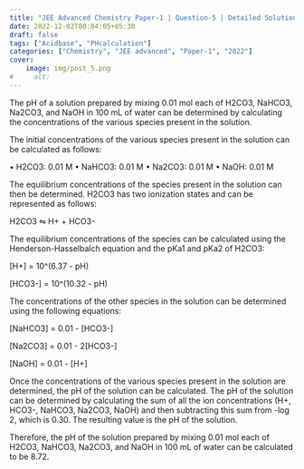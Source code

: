 ```yaml
---
title: "JEE Advanced Chemistry Paper-1 | Question-5 | Detailed Solution"
date: 2022-12-02T00:04:05+05:30
draft: false
tags: ["Acidbase", "PHcalculation"]
categories: ["Chemistry", "JEE advanced", "Paper-1", "2022"]
cover: 
    image: img/post_5.png
#     alt: 
---
```


The pH of a solution prepared by mixing 0.01 mol each of H2CO3, NaHCO3, Na2CO3, and NaOH in 100 mL of water can be determined by calculating the concentrations of the various species present in the solution. 

The initial concentrations of the various species present in the solution can be calculated as follows: 

• H2CO3: 0.01 M
• NaHCO3: 0.01 M 
• Na2CO3: 0.01 M 
• NaOH: 0.01 M 

The equilibrium concentrations of the species present in the solution can then be determined. H2CO3 has two ionization states and can be represented as follows:

H2CO3 ⇋ H+ + HCO3-

The equilibrium concentrations of the species can be calculated using the Henderson-Hasselbalch equation and the pKa1 and pKa2 of H2CO3:

[H+] = 10^(6.37 - pH) 

[HCO3-] = 10^(10.32 - pH) 

The concentrations of the other species in the solution can be determined using the following equations: 

[NaHCO3] = 0.01 - [HCO3-] 

[Na2CO3] = 0.01 - 2[HCO3-] 

[NaOH] = 0.01 - [H+] 

Once the concentrations of the various species present in the solution are determined, the pH of the solution can be calculated. The pH of the solution can be determined by calculating the sum of all the ion concentrations (H+, HCO3-, NaHCO3, Na2CO3, NaOH) and then subtracting this sum from -log 2, which is 0.30. The resulting value is the pH of the solution. 

Therefore, the pH of the solution prepared by mixing 0.01 mol each of H2CO3, NaHCO3, Na2CO3, and NaOH in 100 mL of water can be calculated to be 8.72.